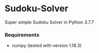 # Sudoku-Solver
Super simple Sudoku Solver in Python 3.7.7

### Requirements
- numpy (tested with version 1.18.3)
